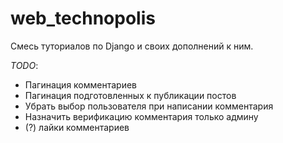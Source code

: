 # web_technopolis
Смесь туториалов по Django и своих дополнений к ним.

_TODO_:
- Пагинация комментариев
- Пагинация подготовленных к публикации постов
- Убрать выбор пользователя при написании комментария
- Назначить верификацию комментария только админу
- (?) лайки комментариев


